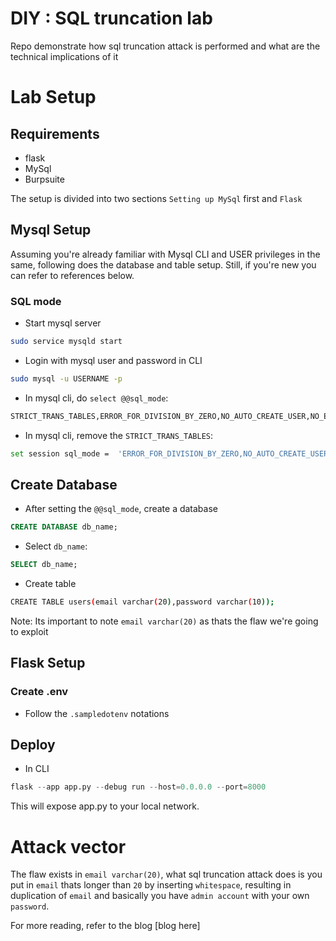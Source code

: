 # DIY : SQL truncation lab

Repo demonstrate how sql truncation attack is performed and what are the technical implications of it

# Lab Setup

## Requirements
- flask
- MySql
- Burpsuite

The setup is divided into two sections `Setting up MySql` first and `Flask `
## Mysql Setup

Assuming you're already familiar with Mysql CLI and USER privileges in the same, following does the database and table setup. Still, if you're new you can refer to references below.

### SQL mode
- Start mysql server
```bash
sudo service mysqld start
```
- Login with mysql user and password in CLI
```bash
sudo mysql -u USERNAME -p
```
- In mysql cli, do `select @@sql_mode`:
```bash
STRICT_TRANS_TABLES,ERROR_FOR_DIVISION_BY_ZERO,NO_AUTO_CREATE_USER,NO_ENGINE_SUBSTITUTION
```
- In mysql cli, remove the `STRICT_TRANS_TABLES`:
```bash
set session sql_mode =  'ERROR_FOR_DIVISION_BY_ZERO,NO_AUTO_CREATE_USER,NO_ENGINE_SUBSTITUTION';
```

## Create Database
- After setting the `@@sql_mode`, create a database
```sql
CREATE DATABASE db_name;
```

- Select `db_name`:
```sql
SELECT db_name;
```

- Create table
```bash
CREATE TABLE users(email varchar(20),password varchar(10));
```
Note: Its important to note `email varchar(20)` as thats the flaw we're going to exploit


## Flask Setup

### Create .env 
- Follow the `.sampledotenv` notations

## Deploy

- In CLI
```python
flask --app app.py --debug run --host=0.0.0.0 --port=8000
```
This will expose app.py to your local network.


# Attack vector

The flaw exists in `email varchar(20)`, what sql truncation attack does is you put in `email` thats longer than `20` by inserting `whitespace`, resulting in duplication of `email` and basically you have `admin account` with your own `password`. 

For more reading, refer to the blog [blog here]




